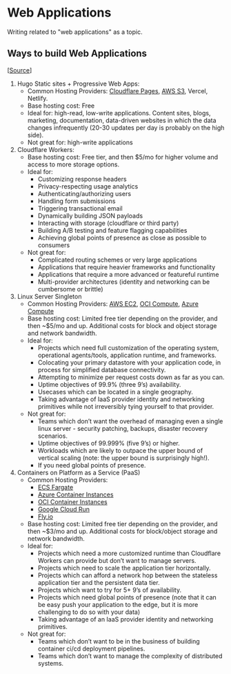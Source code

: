 # Web Applications

Writing related to "web applications" as a topic.

## Ways to build Web Applications

[[Source](https://tomhummel.com/posts/four-web-apps/)]

1. Hugo Static sites + Progressive Web Apps:
    - Common Hosting Providers: [Cloudflare Pages](https://pages.cloudflare.com/), [AWS S3](https://registry.terraform.io/providers/hashicorp/aws/latest/docs/resources/s3_bucket_website_configuration), Vercel, Netlify.
    - Base hosting cost: Free
    - Ideal for: high-read, low-write applications. Content sites, blogs, marketing, documentation, data-driven websites in which the data changes infrequently (20-30 updates per day is probably on the high side).
    - Not great for: high-write applications
2. Cloudflare Workers:
    - Base hosting cost: Free tier, and then $5/mo for higher volume and access to more storage options.
    - Ideal for:
        - Customizing response headers
        - Privacy-respecting usage analytics
        - Authenticating/authorizing users
        - Handling form submissions
        - Triggering transactional email
        - Dynamically building JSON payloads
        - Interacting with storage (cloudflare or third party)
        - Building A/B testing and feature flagging capabilities
        - Achieving global points of presence as close as possible to consumers
    - Not great for:
        - Complicated routing schemes or very large applications
        - Applications that require heavier frameworks and functionality
        - Applications that require a more advanced or featureful runtime
        - Multi-provider architectures (identity and networking can be cumbersome or brittle)
3. Linux Server Singleton
    - Common Hosting Providers: [AWS EC2](https://registry.terraform.io/providers/hashicorp/aws/latest/docs/resources/instance), [OCI Compute](https://registry.terraform.io/providers/oracle/oci/latest/docs/resources/core_instance), [Azure Compute](https://registry.terraform.io/providers/hashicorp/azurerm/latest/docs/resources/linux_virtual_machine)
    - Base hosting cost: Limited free tier depending on the provider, and then ~$5/mo and up. Additional costs for block and object storage and network bandwidth.
    - Ideal for:
        - Projects which need full customization of the operating system, operational agents/tools, application runtime, and frameworks.
        - Colocating your primary datastore with your application code, in process for simplified database connectivity.
        - Attempting to minimize per request costs down as far as you can.
        - Uptime objectives of 99.9% (three 9’s) availability.
        - Usecases which can be located in a single geography.
        - Taking advantage of IaaS provider identity and networking primitives while not irreversibly tying yourself to that provider.
    - Not great for:
        - Teams which don’t want the overhead of managing even a single linux server - security patching, backups, disaster recovery scenarios.
        - Uptime objectives of 99.999% (five 9’s) or higher.
        - Workloads which are likely to outpace the upper bound of vertical scaling (note: the upper bound is surprisingly high!).
        - If you need global points of presence.
4. Containers on Platform as a Service (PaaS)
    - Common Hosting Providers:
        - [ECS Fargate](https://registry.terraform.io/providers/hashicorp/aws/latest/docs/resources/ecs_cluster)
        - [Azure Container Instances](https://registry.terraform.io/providers/hashicorp/azurerm/latest/docs/resources/container_group)
        - [OCI Container Instances](https://registry.terraform.io/providers/oracle/oci/latest/docs/resources/container_instances_container_instance)
        - [Google Cloud Run](https://registry.terraform.io/providers/hashicorp/google/latest/docs/resources/cloud_run_v2_service)
        - [Fly.io](https://docs.aws.amazon.com/AmazonECS/latest/bestpracticesguide/security-shared.html)
    - Base hosting cost: Limited free tier depending on the provider, and then ~$3/mo and up. Additional costs for block/object storage and network bandwidth.
    - Ideal for:
        - Projects which need a more customized runtime than Cloudflare Workers can provide but don’t want to manage servers.
        - Projects which need to scale the application tier horizontally.
        - Projects which can afford a network hop between the stateless application tier and the persistent data tier.
        - Projects which want to try for 5+ 9’s of availability.
        - Projects which need global points of presence (note that it can be easy push your application to the edge, but it is more challenging to do so with your data)
        - Taking advantage of an IaaS provider identity and networking primitives.
    - Not great for:
        - Teams which don’t want to be in the business of building container ci/cd deployment pipelines.
        - Teams which don’t want to manage the complexity of distributed systems.
